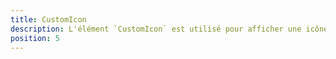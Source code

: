 ```yaml
---
title: CustomIcon
description: L'élément `CustomIcon` est utilisé pour afficher une icône personnalisée parmi celles définies dans les options de Vue Dot.
position: 5
---
```


<doc-tabs light>

<doc-tab-item label="Utilisation">
<doc-usage name="custom-icon"></doc-usage>
</doc-tab-item>

<doc-tab-item label="API">
<doc-api name="custom-icon"></doc-api>
</doc-tab-item>

</doc-tabs>

